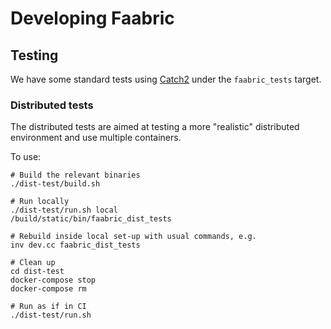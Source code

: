 # Developing Faabric

## Testing

We have some standard tests using [Catch2](https://github.com/catchorg/Catch2)
under the `faabric_tests` target.

### Distributed tests

The distributed tests are aimed at testing a more "realistic" distributed
environment and use multiple containers.

To use:

```
# Build the relevant binaries
./dist-test/build.sh

# Run locally
./dist-test/run.sh local
/build/static/bin/faabric_dist_tests

# Rebuild inside local set-up with usual commands, e.g.
inv dev.cc faabric_dist_tests

# Clean up
cd dist-test
docker-compose stop
docker-compose rm

# Run as if in CI
./dist-test/run.sh
```
